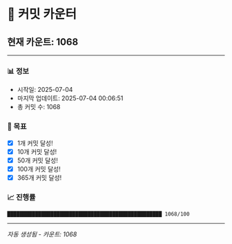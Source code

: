 # 🔢 커밋 카운터

## 현재 카운트: 1068

---

### 📊 정보
- 시작일: 2025-07-04
- 마지막 업데이트: 2025-07-04 00:06:51
- 총 커밋 수: 1068

### 🎯 목표
- [x] 1개 커밋 달성!
- [x] 10개 커밋 달성!
- [x] 50개 커밋 달성!
- [x] 100개 커밋 달성!
- [x] 365개 커밋 달성!

### 📈 진행률
```
██████████████████████████████████████████████████ 1068/100
```

---
*자동 생성됨 - 카운트: 1068*
